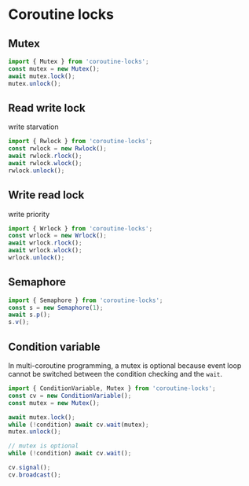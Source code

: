 # Coroutine locks

## Mutex

```ts
import { Mutex } from 'coroutine-locks';
const mutex = new Mutex();
await mutex.lock();
mutex.unlock();
```

## Read write lock

write starvation

```ts
import { Rwlock } from 'coroutine-locks';
const rwlock = new Rwlock();
await rwlock.rlock();
await rwlock.wlock();
rwlock.unlock();
```

## Write read lock

write priority

```ts
import { Wrlock } from 'coroutine-locks';
const wrlock = new Wrlock();
await wrlock.rlock();
await wrlock.wlock();
wrlock.unlock();
```

## Semaphore

```ts
import { Semaphore } from 'coroutine-locks';
const s = new Semaphore(1);
await s.p();
s.v();
```

## Condition variable

In multi-coroutine programming, a mutex is optional because event loop cannot be switched between the condition checking and the `wait`.

```ts
import { ConditionVariable, Mutex } from 'coroutine-locks';
const cv = new ConditionVariable();
const mutex = new Mutex();

await mutex.lock();
while (!condition) await cv.wait(mutex);
mutex.unlock();

// mutex is optional
while (!condition) await cv.wait();

cv.signal();
cv.broadcast();
```

